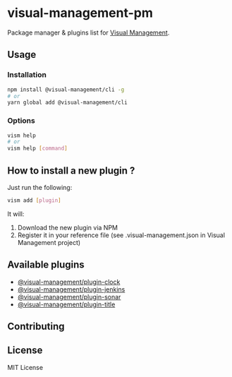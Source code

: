 # visual-management-pm

Package manager & plugins list for [Visual Management](https://github.com/ValentinGot/visual-management).

## Usage

### Installation

```bash
npm install @visual-management/cli -g
# or
yarn global add @visual-management/cli
```

### Options

```bash
vism help
# or
vism help [command]
```

## How to install a new plugin ?

Just run the following:

```bash
vism add [plugin]
```

It will:

1. Download the new plugin via NPM
2. Register it in your reference file (see .visual-management.json in Visual Management project)

## Available plugins

* [@visual-management/plugin-clock](packages/vism-plugin-clock)
* [@visual-management/plugin-jenkins](packages/vism-plugin-jenkins)
* [@visual-management/plugin-sonar](packages/vism-plugin-sonar)
* [@visual-management/plugin-title](packages/vism-plugin-title)

## Contributing

## License

MIT License
